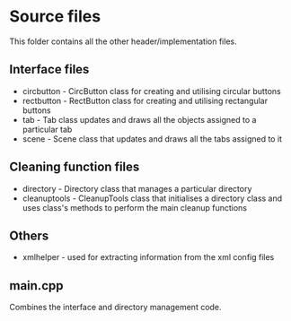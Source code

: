 # Source files  
This folder contains all the other header/implementation files.  

## Interface files  
  * circbutton - CircButton class for creating and utilising circular buttons  
  * rectbutton - RectButton class for creating and utilising rectangular buttons
  * tab - Tab class updates and draws all the objects assigned to a particular tab  
  * scene - Scene class that updates and draws all the tabs assigned to it  

## Cleaning function files
  * directory - Directory class that manages a particular directory  
  * cleanuptools - CleanupTools class that initialises a directory class and 
  uses class's methods to perform the main cleanup functions  

## Others
  * xmlhelper - used for extracting information from the xml config files  

## main.cpp
Combines the interface and directory management code.
